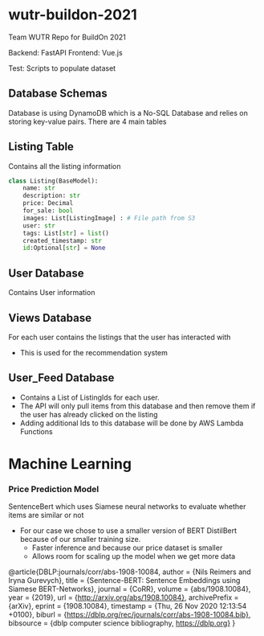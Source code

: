 # wutr-buildon-2021
Team WUTR Repo for BuildOn 2021

Backend: FastAPI
Frontend: Vue.js

Test: Scripts to populate dataset

## Database Schemas

Database is using DynamoDB which is a No-SQL Database and relies on storing key-value pairs. There are 4 main tables
## Listing Table

Contains all the listing information

``` python
class Listing(BaseModel):
    name: str
    description: str
    price: Decimal
    for_sale: bool
    images: List[ListingImage] : # File path from S3
    user: str
    tags: List[str] = list()
    created_timestamp: str
    id:Optional[str] = None
```

## User Database
Contains User information

## Views Database
For each user contains the listings that the user has interacted with
- This is used for the recommendation system

## User_Feed Database
- Contains a List of ListingIds for each user. 
- The API will only pull items from this database and then remove them if the user has already clicked on the listing
- Adding additional Ids to this database will be done by AWS Lambda Functions

# Machine Learning

### Price Prediction Model

SentenceBert which uses Siamese neural networks to evaluate whether items are similar or not
- For our case we chose to use a smaller version of BERT DistilBert because of our smaller training size.
  - Faster inference and because our price dataset is smaller
  - Allows room for scaling up the model when we get more data


@article{DBLP:journals/corr/abs-1908-10084,
  author    = {Nils Reimers and
               Iryna Gurevych},
  title     = {Sentence-BERT: Sentence Embeddings using Siamese BERT-Networks},
  journal   = {CoRR},
  volume    = {abs/1908.10084},
  year      = {2019},
  url       = {http://arxiv.org/abs/1908.10084},
  archivePrefix = {arXiv},
  eprint    = {1908.10084},
  timestamp = {Thu, 26 Nov 2020 12:13:54 +0100},
  biburl    = {https://dblp.org/rec/journals/corr/abs-1908-10084.bib},
  bibsource = {dblp computer science bibliography, https://dblp.org}
}
